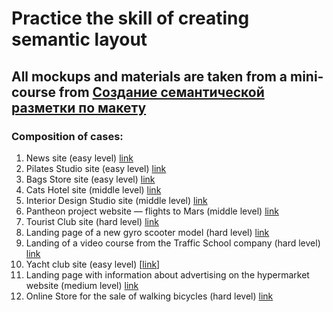 # Practice the skill of creating semantic layout
## All mockups and materials are taken from a mini-course from [Создание семантической разметки по макету](https://htmlacademy.ru/skills/semantic-markup/payment)

### Composition of cases:
1. News site (easy level) [link](1-news-site/)
2. Pilates Studio site (easy level) [link](2-pilates-studio/)
3. Bags Store site (easy level) [link](3-bags-store/)
4. Cats Hotel site (middle level) [link](4-cats-hotel/)
5. Interior Design Studio site (middle level) [link](5-interior-design-studio/)
6. Pantheon project website — flights to Mars (middle level) [link](6-mars-flight/)
7. Tourist Club site (hard level) [link](7-mountain-tours/)
8. Landing page of a new gyro scooter model (hard level) [link](8-rizor-hovertrax/)
9. Landing of a video course from the Traffic School company (hard level) [link](9-traffic-school/)
10. Yacht club site (easy level) [[link](10-yacht-club/)]
11. Landing page with information about advertising on the hypermarket website (medium level) [link](11-ads-sales/)
12. Online Store for the sale of walking bicycles (hard level) [link](12-bicycle-site/)
